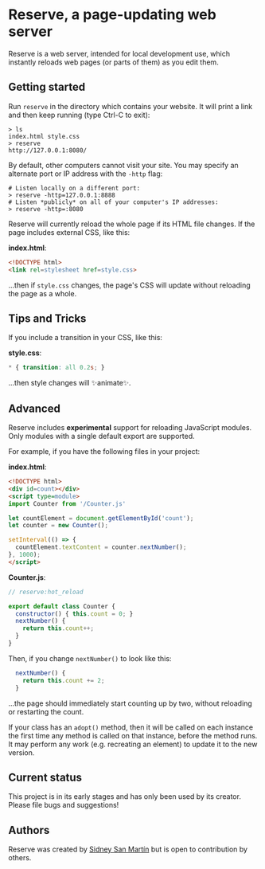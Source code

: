 # Reserve, a page-updating web server
Reserve is a web server, intended for local development use, which instantly reloads web pages (or parts of them) as you edit them.

## Getting started
Run `reserve` in the directory which contains your website. It will print a link and then keep running (type Ctrl-C to exit):

```
> ls
index.html style.css
> reserve
http://127.0.0.1:8080/
```

By default, other computers cannot visit your site. You may specify an alternate port or IP address with the `-http` flag:

```
# Listen locally on a different port:
> reserve -http=127.0.0.1:8888
# Listen *publicly* on all of your computer's IP addresses:
> reserve -http=:8080
```

Reserve will currently reload the whole page if its HTML file changes. If the page includes external CSS, like this:

**index.html**:

```html
<!DOCTYPE html>
<link rel=stylesheet href=style.css>
```
…then if `style.css` changes, the page's CSS will update without reloading the page as a whole.

## Tips and Tricks

If you include a transition in your CSS, like this:

**style.css**:

```css
* { transition: all 0.2s; }
```

…then style changes will ✨animate✨.

## Advanced

Reserve includes **experimental** support for reloading JavaScript modules. Only modules with a single default export are supported.

For example, if you have the following files in your project:

**index.html**:

```html
<!DOCTYPE html>
<div id=count></div>
<script type=module>
import Counter from '/Counter.js'

let countElement = document.getElementById('count');
let counter = new Counter();

setInterval(() => {
  countElement.textContent = counter.nextNumber();
}, 1000);
</script>
```

**Counter.js**:

```javascript
// reserve:hot_reload

export default class Counter {
  constructor() { this.count = 0; }
  nextNumber() {
    return this.count++;
  }
}
```

Then, if you change `nextNumber()` to look like this:

```javascript
  nextNumber() {
    return this.count += 2;
  }
```

…the page should immediately start counting up by two, without reloading or restarting the count.

If your class has an `adopt()` method, then it will be called on each instance the first time any method is called on that instance, before the method runs. It may perform any work (e.g. recreating an element) to update it to the new version.

## Current status

This project is in its early stages and has only been used by its creator. Please file bugs and suggestions!

## Authors

Reserve was created by [Sidney San Martín](https://s4y.us) but is open to contribution by others.
